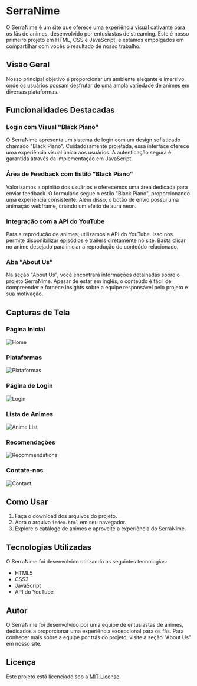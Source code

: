 # SerraNime

O SerraNime é um site que oferece uma experiência visual cativante para os fãs de animes, desenvolvido por entusiastas de streaming. Este é nosso primeiro projeto em HTML, CSS e JavaScript, e estamos empolgados em compartilhar com vocês o resultado de nosso trabalho.

## Visão Geral

Nosso principal objetivo é proporcionar um ambiente elegante e imersivo, onde os usuários possam desfrutar de uma ampla variedade de animes em diversas plataformas.

## Funcionalidades Destacadas

### Login com Visual "Black Piano"

O SerraNime apresenta um sistema de login com um design sofisticado chamado "Black Piano". Cuidadosamente projetada, essa interface oferece uma experiência visual única aos usuários. A autenticação segura é garantida através da implementação em JavaScript.

### Área de Feedback com Estilo "Black Piano"

Valorizamos a opinião dos usuários e oferecemos uma área dedicada para enviar feedback. O formulário segue o estilo "Black Piano", proporcionando uma experiência consistente. Além disso, o botão de envio possui uma animação webframe, criando um efeito de aura neon.

### Integração com a API do YouTube

Para a reprodução de animes, utilizamos a API do YouTube. Isso nos permite disponibilizar episódios e trailers diretamente no site. Basta clicar no anime desejado para iniciar a reprodução do conteúdo relacionado.

### Aba "About Us"

Na seção "About Us", você encontrará informações detalhadas sobre o projeto SerraNime. Apesar de estar em inglês, o conteúdo é fácil de compreender e fornece insights sobre a equipe responsável pelo projeto e sua motivação.

## Capturas de Tela

### Página Inicial
![Home](https://i.imgur.com/PnCXIIE.png)

### Plataformas
![Plataformas]([images/info.png](https://i.imgur.com/jOqoT5f.png))

### Página de Login
![Login](https://i.imgur.com/jdaYMbV.png)

### Lista de Animes
![Anime List]([images/anime-list.png](https://i.imgur.com/SRCGzVf.png))

### Recomendações
![Recommendations](https://i.imgur.com/seUwQ1a.png)

### Contate-nos
![Contact](https://i.imgur.com/6TjKtgD.png)

## Como Usar

1. Faça o download dos arquivos do projeto.
2. Abra o arquivo `index.html` em seu navegador.
3. Explore o catálogo de animes e aproveite a experiência do SerraNime.

## Tecnologias Utilizadas

O SerraNime foi desenvolvido utilizando as seguintes tecnologias:

- HTML5
- CSS3
- JavaScript
- API do YouTube

## Autor

O SerraNime foi desenvolvido por uma equipe de entusiastas de animes, dedicados a proporcionar uma experiência excepcional para os fãs. Para conhecer mais sobre a equipe por trás do projeto, visite a seção "About Us" em nosso site.

## Licença

Este projeto está licenciado sob a [MIT License](LICENSE).
